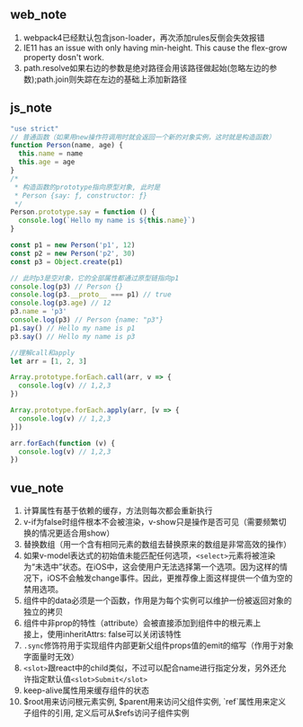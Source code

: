 ## web_note
1. webpack4已经默认包含json-loader，再次添加rules反倒会失效报错  
1. IE11 has an issue with only having min-height. This cause the flex-grow property dosn't work.
1. path.resolve如果右边的参数是绝对路径会用该路径做起始(忽略左边的参数);path.join则失踪在左边的基础上添加新路径
## js_note

```js
"use strict"
// 普通函数（如果用new操作符调用时就会返回一个新的对象实例，这时就是构造函数）
function Person(name, age) {
  this.name = name
  this.age = age
}
/*
 * 构造函数的prototype指向原型对象, 此时是
 * Person {say: ƒ, constructor: ƒ}
 */
Person.prototype.say = function () {
  console.log(`Hello my name is ${this.name}`)
}

const p1 = new Person('p1', 12)
const p2 = new Person('p2', 30)
const p3 = Object.create(p1)

// 此时p3是空对象，它的全部属性都通过原型链指向p1
console.log(p3) // Person {}
console.log(p3.__proto__ === p1) // true
console.log(p3.age) // 12
p3.name = 'p3'
console.log(p3) // Person {name: "p3"}
p1.say() // Hello my name is p1
p3.say() // Hello my name is p3

//理解call和apply
let arr = [1, 2, 3]

Array.prototype.forEach.call(arr, v => {
  console.log(v) // 1,2,3
})

Array.prototype.forEach.apply(arr, [v => {
  console.log(v) // 1,2,3
}])

arr.forEach(function (v) {
  console.log(v) // 1,2,3
})
```

## vue_note
1. 计算属性有基于依赖的缓存，方法则每次都会重新执行
1. v-if为false时组件根本不会被渲染，v-show只是操作是否可见（需要频繁切换的情况更适合用show）
1. 替换数组（用一个含有相同元素的数组去替换原来的数组是非常高效的操作）
1. 如果v-model表达式的初始值未能匹配任何选项，`<select>`元素将被渲染为“未选中”状态。在iOS中，这会使用户无法选择第一个选项。因为这样的情况下，iOS不会触发change事件。因此，更推荐像上面这样提供一个值为空的禁用选项。
1. 组件中的data必须是一个函数，作用是为每个实例可以维护一份被返回对象的独立的拷贝
1. 组件中非prop的特性（attribute）会被直接添加到组件中的根元素上  
接上，使用inheritAttrs: false可以关闭该特性
1. `.sync`修饰符用于实现组件内部更新父组件props值的emit的缩写（作用于对象字面量时无效）
1. `<slot>`跟react中的child类似，不过可以配合name进行指定分发，另外还允许指定默认值`<slot>Submit</slot>`
1. keep-alive属性用来缓存组件的状态
1. $root用来访问根元素实例, $parent用来访问父组件实例, `ref`属性用来定义子组件的引用, 定义后可从$refs访问子组件实例
